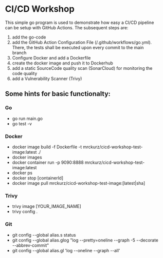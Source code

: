 # CI/CD Workshop
This simple go program is used to demonstrate how easy a CI/CD pipeline can be setup with GitHub Actions. The subsequent steps are:

1. add the go-code
2. add the GitHub Action Configuration File (/.github/workflows/go.yml). There, the tests shall be executed upon every commit to the main branch
3. Configure Docker and add a Dockerfile
4. create the docker image and push it to Dockerhub
5. add a static SourceCode quality scan (SonarCloud) for monitoring the code quality
6. add a Vulnerability Scanner (Trivy)

## Some hints for basic functionalty:
### Go
* go run main.go
* go test -v

### Docker
* docker image build -f Dockerfile -t mrckurz/cicd-workshop-test-image:latest ./ 
* docker images
* docker container run -p 9090:8888 mrckurz/cicd-workshop-test-image:latest
* docker ps
* docker stop [containerId]
* docker image pull mrckurz/cicd-workshop-test-image:[latest|sha]

### Trivy
* trivy image [YOUR_IMAGE_NAME]
* trivy config .

### Git
* git config --global alias.s status
* git config --global alias.glog "log --pretty=oneline --graph -5 --decorate --abbrev-commit"
* git config --global alias.gl 'log --oneline --graph --all'

